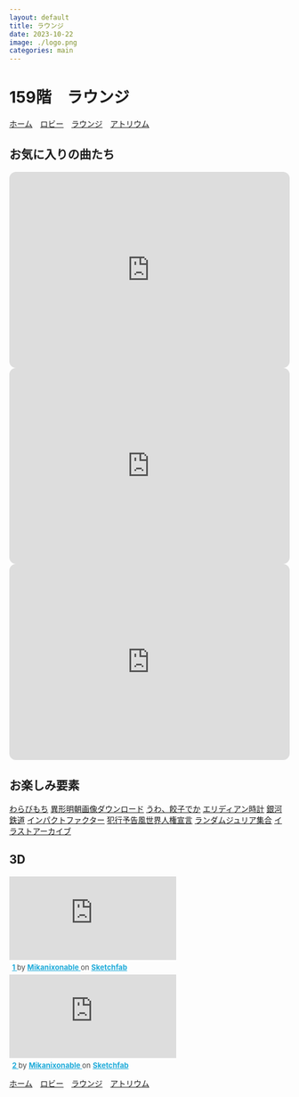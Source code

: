 ```yaml
---
layout: default
title: ラウンジ
date: 2023-10-22
image: ./logo.png
categories: main
---
```

# 159階　ラウンジ
[ホーム](./index.html)　[ロビー](144)　[ラウンジ](159)　[アトリウム](160)

## お気に入りの曲たち

<iframe style="border-radius:12px" src="https://open.spotify.com/embed/playlist/3ajuLlCh5RlEY6Tb6YaiI7?utm_source=generator" width="100%" height="352" frameBorder="0" allowfullscreen="" allow="autoplay; clipboard-write; encrypted-media; fullscreen; picture-in-picture" loading="lazy"></iframe>

<iframe style="border-radius:12px" src="https://open.spotify.com/embed/playlist/497mV7yexyBUgnkvIOEZ7R?utm_source=generator" width="100%" height="352" frameBorder="0" allowfullscreen="" allow="autoplay; clipboard-write; encrypted-media; fullscreen; picture-in-picture" loading="lazy"></iframe>

<iframe style="border-radius:12px" src="https://open.spotify.com/embed/playlist/6y9rihw4VknqrMmMTzNMnw?utm_source=generator" width="100%" height="352" frameBorder="0" allowfullscreen="" allow="autoplay; clipboard-write; encrypted-media; fullscreen; picture-in-picture" loading="lazy"></iframe>

## お楽しみ要素
[わらびもち](2)
[異形明朝画像ダウンロード](52)
[うわ、餃子でか](52)
[エリディアン時計](16)
[銀河鉄道](53)
[インパクトファクター](40)
[犯行予告風世界人権宣言](41)
[ランダムジュリア集合](80)
[イラストアーカイブ](63)

## 3D
<div class="sketchfab-embed-wrapper"> <iframe title="1" frameborder="0" allowfullscreen mozallowfullscreen="true" webkitallowfullscreen="true" allow="autoplay; fullscreen; xr-spatial-tracking" xr-spatial-tracking execution-while-out-of-viewport execution-while-not-rendered web-share src="https://sketchfab.com/models/a6ad8bad3f7d47d19e1305fa26f3447e/embed"> </iframe> <p style="font-size: 13px; font-weight: normal; margin: 5px; color: #4A4A4A;"> <a href="https://sketchfab.com/3d-models/1-a6ad8bad3f7d47d19e1305fa26f3447e?utm_medium=embed&utm_campaign=share-popup&utm_content=a6ad8bad3f7d47d19e1305fa26f3447e" target="_blank" rel="nofollow" style="font-weight: bold; color: #1CAAD9;"> 1 </a> by <a href="https://sketchfab.com/Mikanixonable?utm_medium=embed&utm_campaign=share-popup&utm_content=a6ad8bad3f7d47d19e1305fa26f3447e" target="_blank" rel="nofollow" style="font-weight: bold; color: #1CAAD9;"> Mikanixonable </a> on <a href="https://sketchfab.com?utm_medium=embed&utm_campaign=share-popup&utm_content=a6ad8bad3f7d47d19e1305fa26f3447e" target="_blank" rel="nofollow" style="font-weight: bold; color: #1CAAD9;">Sketchfab</a></p></div>
<div class="sketchfab-embed-wrapper"> <iframe title="2" frameborder="0" allowfullscreen mozallowfullscreen="true" webkitallowfullscreen="true" allow="autoplay; fullscreen; xr-spatial-tracking" xr-spatial-tracking execution-while-out-of-viewport execution-while-not-rendered web-share src="https://sketchfab.com/models/21a3f87f256a4a26a94d52ce525688a2/embed"> </iframe> <p style="font-size: 13px; font-weight: normal; margin: 5px; color: #4A4A4A;"> <a href="https://sketchfab.com/3d-models/2-21a3f87f256a4a26a94d52ce525688a2?utm_medium=embed&utm_campaign=share-popup&utm_content=21a3f87f256a4a26a94d52ce525688a2" target="_blank" rel="nofollow" style="font-weight: bold; color: #1CAAD9;"> 2 </a> by <a href="https://sketchfab.com/Mikanixonable?utm_medium=embed&utm_campaign=share-popup&utm_content=21a3f87f256a4a26a94d52ce525688a2" target="_blank" rel="nofollow" style="font-weight: bold; color: #1CAAD9;"> Mikanixonable </a> on <a href="https://sketchfab.com?utm_medium=embed&utm_campaign=share-popup&utm_content=21a3f87f256a4a26a94d52ce525688a2" target="_blank" rel="nofollow" style="font-weight: bold; color: #1CAAD9;">Sketchfab</a></p></div>




[ホーム](./index.html)　[ロビー](144)　[ラウンジ](159)　[アトリウム](160)
